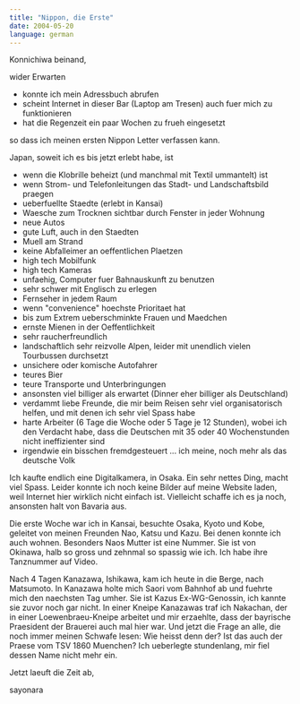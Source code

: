 ```yaml
---
title: "Nippon, die Erste"
date: 2004-05-20
language: german
---
```

Konnichiwa beinand,

wider Erwarten

- konnte ich mein Adressbuch abrufen  
- scheint Internet in dieser Bar (Laptop am Tresen) auch fuer mich zu
funktionieren  
- hat die Regenzeit ein paar Wochen zu frueh eingesetzt

so dass ich meinen ersten Nippon Letter verfassen kann.

Japan, soweit ich es bis jetzt erlebt habe, ist

- wenn die Klobrille beheizt (und manchmal mit Textil ummantelt) ist
- wenn Strom- und Telefonleitungen das Stadt- und Landschaftsbild praegen
- ueberfuellte Staedte (erlebt in Kansai)
- Waesche zum Trocknen sichtbar durch Fenster in jeder Wohnung
- neue Autos
- gute Luft, auch in den Staedten
- Muell am Strand
- keine Abfalleimer an oeffentlichen Plaetzen
- high tech Mobilfunk
- high tech Kameras
- unfaehig, Computer fuer Bahnauskunft zu benutzen
- sehr schwer mit Englisch zu erlegen
- Fernseher in jedem Raum
- wenn "convenience" hoechste Prioritaet hat
- bis zum Extrem ueberschminkte Frauen und Maedchen
- ernste Mienen in der Oeffentlichkeit
- sehr raucherfreundlich
- landschaftlich sehr reizvolle Alpen, leider mit unendlich vielen
Tourbussen durchsetzt
- unsichere oder komische Autofahrer
- teures Bier
- teure Transporte und Unterbringungen
- ansonsten viel billiger als erwartet (Dinner eher billiger als
Deutschland)
- verdammt liebe Freunde, die mir beim Reisen sehr viel organisatorisch
helfen, und mit denen ich sehr viel Spass habe
- harte Arbeiter (6 Tage die Woche oder 5 Tage je 12 Stunden), wobei ich
den Verdacht habe, dass die Deutschen mit 35 oder 40 Wochenstunden nicht
ineffizienter sind
- irgendwie ein bisschen fremdgesteuert ... ich meine, noch mehr als das
deutsche Volk

Ich kaufte endlich eine Digitalkamera, in Osaka. Ein sehr nettes Ding,
macht viel Spass. Leider konnte ich noch keine Bilder auf meine Website
laden, weil Internet hier wirklich nicht einfach ist. Vielleicht schaffe
ich es ja noch, ansonsten halt von Bavaria aus.

Die erste Woche war ich in Kansai, besuchte Osaka, Kyoto und Kobe,
geleitet von meinen Freunden Nao, Katsu und Kazu. Bei denen konnte ich
auch wohnen. Besonders Naos Mutter ist eine Nummer. Sie ist von Okinawa,
halb so gross und zehnmal so spassig wie ich. Ich habe ihre Tanznummer auf
Video.

Nach 4 Tagen Kanazawa, Ishikawa, kam ich heute in die Berge, nach
Matsumoto. In Kanazawa holte mich Saori vom Bahnhof ab und fuehrte mich
den naechsten Tag umher. Sie ist Kazus Ex-WG-Genossin, ich kannte sie
zuvor noch gar nicht. In einer Kneipe Kanazawas traf ich Nakachan, der in
einer Loewenbraeu-Kneipe arbeitet und mir erzaehlte, dass der bayrische
Praesident der Brauerei auch mal hier war. Und jetzt die Frage an alle,
die noch immer meinen Schwafe lesen: Wie heisst denn der? Ist das auch der
Praese vom TSV 1860 Muenchen? Ich ueberlegte stundenlang, mir fiel dessen
Name nicht mehr ein.

Jetzt laeuft die Zeit ab,

sayonara

